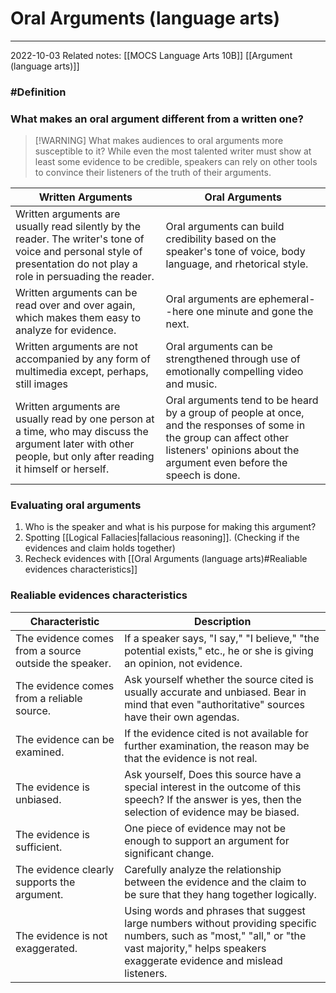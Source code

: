 # Oral Arguments (language arts)
---
2022-10-03
Related notes: [[MOCS Language Arts 10B]] [[Argument (language arts)]]

### #Definition
### What makes an oral argument different from a written one?

> [!WARNING] What makes audiences to oral arguments more susceptible to it?
> While even the most talented writer must show at least some evidence to be credible, speakers can rely on other tools to convince their listeners of the truth of their arguments.

| Written Arguments                                                                                                                                                      | Oral Arguments                                                                                                                                                                               |
|------------------------------------------------------------------------------------------------------------------------------------------------------------------------|----------------------------------------------------------------------------------------------------------------------------------------------------------------------------------------------|
| Written arguments are usually read silently by the reader.  The writer's tone of voice and personal style of presentation do not play a role in persuading the reader. | Oral arguments can build credibility based on the speaker's tone of voice, body language, and rhetorical style.                                                                              |
| Written arguments can be read over and over again, which makes them easy to analyze for evidence.                                                                      | Oral arguments are ephemeral--here one minute and gone the next.                                                                                                                             |
| Written arguments are not accompanied by any form of multimedia except, perhaps, still images                                                                          | Oral arguments can be strengthened through use of emotionally compelling video and music.                                                                                                    |
| Written arguments are usually read by one person at a time, who may discuss the argument later with other people, but only after reading it himself or herself.        | Oral arguments tend to be heard by a group of people at once, and the responses of some in the group can affect other listeners' opinions about the argument even before the speech is done. |

### Evaluating oral arguments
1. Who is the speaker and what is his purpose for making this argument?
2. Spotting [[Logical Fallacies|fallacious reasoning]]. (Checking if the evidences and claim holds together)
3. Recheck evidences with [[Oral Arguments (language arts)#Realiable evidences characteristics]]


### Realiable evidences characteristics
| Characteristic                                        | Description                                                                                                                                                                                     |
|-------------------------------------------------------|-------------------------------------------------------------------------------------------------------------------------------------------------------------------------------------------------|
| The evidence comes from a source outside the speaker. | If a speaker says, "I say,"  "I believe," "the potential exists," etc., he or she is giving an opinion, not evidence.                                                                           |
| The evidence comes from a reliable source.            | Ask yourself whether the source cited is usually accurate and unbiased. Bear in mind that even "authoritative" sources have their own agendas.                                                  |
| The evidence can be examined.                         | If the evidence cited is not available for further examination, the reason may be that the evidence is not real.                                                                                |
| The evidence is unbiased.                             | Ask yourself, Does this source have a special interest in the outcome of this speech? If the answer is yes, then the selection of evidence may be biased.                                       |
| The evidence is sufficient.                           | One piece of evidence may not be enough to support an argument for significant change.                                                                                                          |
| The evidence clearly supports the argument.           | Carefully analyze the relationship between the evidence and the claim to be sure that they hang together logically.                                                                             |
| The evidence is not exaggerated.                      | Using words and phrases that suggest large numbers without providing specific numbers, such as "most," "all," or "the vast majority," helps speakers exaggerate evidence and mislead listeners. |
